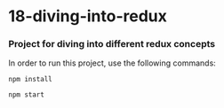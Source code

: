 # 18-diving-into-redux

### Project for diving into different redux concepts

In order to run this project, use the following commands:

`npm install`

`npm start`
